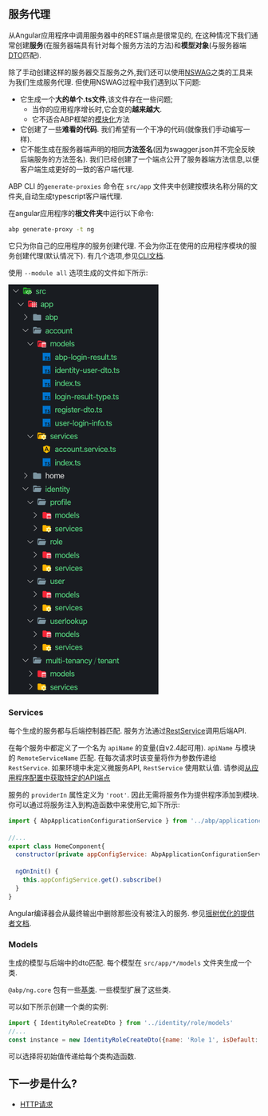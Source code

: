 ## 服务代理

从Angular应用程序中调用服务器中的REST端点是很常见的, 在这种情况下我们通常创建**服务**(在服务器端具有针对每个服务方法的方法)和**模型对象**(与服务器端[DTO](../../Data-Transfer-Objects)匹配).

除了手动创建这样的服务器交互服务之外,我们还可以使用[NSWAG](https://github.com/RicoSuter/NSwag)之类的工具来为我们生成服务代理. 但使用NSWAG过程中我们遇到以下问题:

* 它生成一个**大的单个.ts文件**,该文件存在一些问题;
  * 当你的应用程序增长时,它会变的**越来越大**.
  * 它不适合ABP框架的[模块化](../../Module-Development-Basics)方法
* 它创建了一些**难看的代码**. 我们希望有一个干净的代码(就像我们手动编写一样).
* 它不能生成在服务器端声明的相同**方法签名**(因为swagger.json并不完全反映后端服务的方法签名). 我们已经创建了一个端点公开了服务器端方法信息,以便客户端生成更好的一致的客户端代理.

ABP CLI 的`generate-proxies` 命令在 `src/app` 文件夹中创建按模块名称分隔的文件夹,自动生成typescript客户端代理.

在angular应用程序的**根文件夹**中运行以下命令:

```bash
abp generate-proxy -t ng
```

它只为你自己的应用程序的服务创建代理. 不会为你正在使用的应用程序模块的服务创建代理(默认情况下). 有几个选项,参见[CLI文档](../../CLI).

使用 `--module all` 选项生成的文件如下所示:

![generated-files-via-generate-proxy](./images/generated-files-via-generate-proxy.png)

### Services

每个生成的服务都与后端控制器匹配. 服务方法通过[RestService](./HTTP-Requests#restservice)调用后端API.

在每个服务中都定义了一个名为 `apiName` 的变量(自v2.4起可用). `apiName` 与模块的 `RemoteServiceName` 匹配. 在每次请求时该变量将作为参数传递给 `RestService`. 如果环境中未定义微服务API, `RestService` 使用默认值. 请参阅[从应用程序配置中获取特定的API端点](./Http-Requests#how-to-get-a-specific-api-endpoint-from-application-config)

服务的 `providerIn` 属性定义为 `'root'`. 因此无需将服务作为提供程序添加到模块. 你可以通过将服务注入到构造函数中来使用它,如下所示:

```js
import { AbpApplicationConfigurationService } from '../abp/applicationconfiguration/services';

//...
export class HomeComponent{
  constructor(private appConfigService: AbpApplicationConfigurationService) {}

  ngOnInit() {
    this.appConfigService.get().subscribe()
  }
}
```

Angular编译器会从最终输出中删除那些没有被注入的服务. 参见[摇树优化的提供者文档](https://angular.cn/guide/dependency-injection-providers#tree-shakable-providers).

### Models

生成的模型与后端中的dto匹配. 每个模型在 `src/app/*/models` 文件夹生成一个类.

`@abp/ng.core` 包有一些[基类](https://github.com/abpframework/abp/blob/dev/npm/ng-packs/packages/core/src/lib/models/dtos.ts). 一些模型扩展了这些类.

可以如下所示创建一个类的实例:

```js
import { IdentityRoleCreateDto } from '../identity/role/models'
//...
const instance = new IdentityRoleCreateDto({name: 'Role 1', isDefault: false, isPublic: true})
```

可以选择将初始值传递给每个类构造函数.

## 下一步是什么?

* [HTTP请求](./HTTP-Requests)